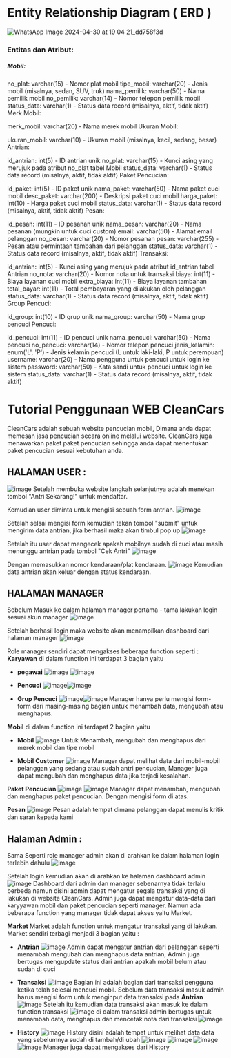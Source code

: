# Entity Relationship Diagram ( ERD )
![WhatsApp Image 2024-04-30 at 19 04 21_dd758f3d](https://github.com/anazantoro/PA-WEB-Zian/assets/119950654/a4e74cfc-17cc-48b9-a9b8-e0c0767d14d6)
### Entitas dan Atribut:

##### Mobil:

no_plat: varchar(15) - Nomor plat mobil
tipe_mobil: varchar(20) - Jenis mobil (misalnya, sedan, SUV, truk)
nama_pemilik: varchar(50) - Nama pemilik mobil
no_pemilik: varchar(14) - Nomor telepon pemilik mobil
status_data: varchar(1) - Status data record (misalnya, aktif, tidak aktif)
Merk Mobil:

merk_mobil: varchar(20) - Nama merek mobil
Ukuran Mobil:

ukuran_mobil: varchar(10) - Ukuran mobil (misalnya, kecil, sedang, besar)
Antrian:

id_antrian: int(5) - ID antrian unik
no_plat: varchar(15) - Kunci asing yang merujuk pada atribut no_plat tabel Mobil
status_data: varchar(1) - Status data record (misalnya, aktif, tidak aktif)
Paket Pencucian:

id_paket: int(5) - ID paket unik
nama_paket: varchar(50) - Nama paket cuci mobil
desc_paket: varchar(200) - Deskripsi paket cuci mobil
harga_paket: int(10) - Harga paket cuci mobil
status_data: varchar(1) - Status data record (misalnya, aktif, tidak aktif)
Pesan:

id_pesan: int(11) - ID pesanan unik
nama_pesan: varchar(20) - Nama pesanan (mungkin untuk cuci custom)
email: varchar(50) - Alamat email pelanggan
no_pesan: varchar(20) - Nomor pesanan
pesan: varchar(255) - Pesan atau permintaan tambahan dari pelanggan
status_data: varchar(1) - Status data record (misalnya, aktif, tidak aktif)
Transaksi:

id_antrian: int(5) - Kunci asing yang merujuk pada atribut id_antrian tabel Antrian
no_nota: varchar(20) - Nomor nota untuk transaksi
biaya: int(11) - Biaya layanan cuci mobil
extra_biaya: int(11) - Biaya layanan tambahan
total_bayar: int(11) - Total pembayaran yang dilakukan oleh pelanggan
status_data: varchar(1) - Status data record (misalnya, aktif, tidak aktif)
Group Pencuci:

id_group: int(10) - ID grup unik
nama_group: varchar(50) - Nama grup pencuci
Pencuci:

id_pencuci: int(11) - ID pencuci unik
nama_pencuci: varchar(50) - Nama pencuci
no_pencuci: varchar(14) - Nomor telepon pencuci
jenis_kelamin: enum('L', 'P') - Jenis kelamin pencuci (L untuk laki-laki, P untuk perempuan)
username: varchar(20) - Nama pengguna untuk pencuci untuk login ke sistem
password: varchar(50) - Kata sandi untuk pencuci untuk login ke sistem
status_data: varchar(1) - Status data record (misalnya, aktif, tidak aktif)

# Tutorial Penggunaan WEB CleanCars
CleanCars adalah sebuah website pencucian mobil, Dimana anda dapat memesan jasa pencucian secara online melalui website.
CleanCars juga menawarkan paket paket pencucian sehingga anda dapat menentukan paket pencucian sesuai kebutuhan anda.

## HALAMAN USER :
![image](https://github.com/B1-kelompok-5/PA-WEB/assets/102432826/2f30ae56-c4cd-4b60-8027-0a3a914f5422)
Setelah membuka website langkah selanjutnya adalah menekan tombol "Antri Sekarang!" untuk mendaftar.

Kemudian user diminta untuk mengisi sebuah form antrian.
![image](https://github.com/B1-kelompok-5/PA-WEB/assets/102432826/9ae7ada6-8b74-4524-8315-06b2247deb1e)

Setelah selsai mengisi form kemudian tekan tombol "submit" untuk mengirim data antrian, jika berhasil maka akan timbul pop up
![image](https://github.com/B1-kelompok-5/PA-WEB/assets/102432826/0c4ce6e2-7167-45f3-99a4-d734d2fd0712)

Setelah itu user dapat mengecek apakah mobilnya sudah di cuci atau masih menunggu antrian pada tombol "Cek Antri"
![image](https://github.com/B1-kelompok-5/PA-WEB/assets/102432826/2f30ae56-c4cd-4b60-8027-0a3a914f5422)

Dengan memasukkan nomor kendaraan/plat kendaraan.
![image](https://github.com/B1-kelompok-5/PA-WEB/assets/102432826/e0d78399-3af0-467e-82fb-f9ae4e99be48)
Kemudian data antrian akan keluar dengan status kendaraan.

## HALAMAN MANAGER
Sebelum Masuk ke dalam halaman manager pertama - tama lakukan login sesuai akun manager
![image](https://github.com/Bay1510/PA-WEB-Bayu/assets/102432826/e8d8c2e4-1c77-463a-a8ac-c09ba78b4942)

Setelah berhasil login maka website akan menampilkan dashboard dari halaman manager
![image](https://github.com/Bay1510/PA-WEB-Bayu/assets/102432826/1f2ed9e0-7eab-4468-9844-09c6caf56ffd)

Role manager sendiri dapat mengakses beberapa function seperti :
**Karyawan** di dalam function ini terdapat 3 bagian yaitu 
- **pegawai** ![image](https://github.com/Bay1510/PA-WEB-Bayu/assets/102432826/e59fb082-9599-4860-a809-9e6dd943ddcc) ![image](https://github.com/Bay1510/PA-WEB-Bayu/assets/102432826/30c0c694-5aee-46b5-9477-43dbf338f537)

- **Pencuci** ![image](https://github.com/Bay1510/PA-WEB-Bayu/assets/102432826/5f2462c3-430e-4bdc-b6a7-871d3423cb26)![image](https://github.com/Bay1510/PA-WEB-Bayu/assets/102432826/93ab3c08-a6fe-4b59-90c2-6885fa07f1d6)

- **Grup Pencuci** ![image](https://github.com/Bay1510/PA-WEB-Bayu/assets/102432826/8a60bfc3-4cbe-4276-b824-09a168fb39fd)![image](https://github.com/Bay1510/PA-WEB-Bayu/assets/102432826/66f3e337-53ff-4a3a-8d9a-2d04950659ef) 
Manager hanya perlu mengisi form-form dari masing-masing bagian untuk menambah data, mengubah atau menghapus.

**Mobil** di dalam function ini terdapat 2 bagian yaitu 
- **Mobil** ![image](https://github.com/Bay1510/PA-WEB-Bayu/assets/102432826/56a8f0f7-3fe0-4b64-8ba4-40bc55eac1b4) Untuk Menambah, mengubah dan menghapus dari merek mobil dan tipe mobil

- **Mobil Customer** ![image](https://github.com/Bay1510/PA-WEB-Bayu/assets/102432826/783ab3e6-9a33-43c6-a3cb-e5d1102d95d7) Manager dapat melihat data dari mobil-mobil pelanggan yang sedang atau sudah antri pencucian, Manager juga dapat mengubah dan menghapus data jika terjadi kesalahan.

**Paket Pencucian**
![image](https://github.com/Bay1510/PA-WEB-Bayu/assets/102432826/597d8e38-9fe2-499d-a468-7401bdc3a670)
![image](https://github.com/Bay1510/PA-WEB-Bayu/assets/102432826/a3d9cd3f-aa8a-478f-a417-f2fae3a5be92)
Manager dapat menambah, mengubah dan menghapus paket pencucian. Dengan mengisi form di atas.

**Pesan**
![image](https://github.com/Bay1510/PA-WEB-Bayu/assets/102432826/4cde1189-1103-4784-9386-bc735cdd3455)
Pesan adalah tempat dimana pelanggan dapat menulis kritik dan saran kepada kami

## Halaman Admin :
Sama Seperti role manager admin akan di arahkan ke dalam halaman login terlebih dahulu
![image](https://github.com/Bay1510/PA-WEB-Bayu/assets/102432826/b8883a18-af12-4fae-8cc1-58c41a7011fe)

Setelah login kemudian akan di arahkan ke halaman dashboard admin
![image](https://github.com/Bay1510/PA-WEB-Bayu/assets/102432826/2fb20eb2-9e8d-40f4-9427-c3018bce0a7c)
Dashboard dari admin dan manager sebenarnya tidak terlalu berbeda namun disini admin dapat mengatur segala transaksi yang di lakukan di website CleanCars. Admin juga dapat mengatur data-data dari karyyawan mobil dan paket pencucian seperti manager. Namun ada beberapa function yang manager tidak dapat akses yaitu Market.

**Market**
Market adalah function untuk mengatur transaksi yang di lakukan. Market sendiri terbagi menjadi 3 bagian yaitu :
- **Antrian** ![image](https://github.com/Bay1510/PA-WEB-Bayu/assets/102432826/ea7fbbc3-89f2-4697-969a-1e28231df6fa) Admin dapat mengatur antrian dari pelanggan seperti menambah mengubah dan menghapus data antrian, Admin juga bertugas mengupdate status dari antrian apakah mobil belum atau sudah di cuci

- **Transaksi** ![image](https://github.com/Bay1510/PA-WEB-Bayu/assets/102432826/eb22123b-e3a5-4dec-9a20-94c69618d3ef) Bagian ini adalah bagian dari transaksi pengguna ketika telah selesai mencuci mobil. Sebelum data transaksi masuk admin harus mengisi form untuk menginput data transaksi pada **Antrian** ![image](https://github.com/Bay1510/PA-WEB-Bayu/assets/102432826/be0d1219-893e-4e6c-9fd1-7e4a592b9244)
Setelah itu kemudian data transaksi akan masuk ke dalam function transaksi ![image](https://github.com/Bay1510/PA-WEB-Bayu/assets/102432826/f52bca78-0943-4bdc-99e5-ded52e7aeae6) di dalam transaksi admin bertugas untuk menambah data, menghapus dan mencetak nota dari transaksi ![image](https://github.com/Bay1510/PA-WEB-Bayu/assets/102432826/f376bd8b-0d5e-4f9c-8142-0059fc005a4d)

- **History** 
![image](https://github.com/Bay1510/PA-WEB-Bayu/assets/102432826/5ef97063-4949-410a-8f4c-e872bbe26d7d)
History disini adalah tempat untuk melihat data data yang sebelumnya sudah di tambah/di ubah
![image](https://github.com/Bay1510/PA-WEB-Bayu/assets/102432826/fc4383c4-55e4-4000-889f-2ff378938ce9)
![image](https://github.com/Bay1510/PA-WEB-Bayu/assets/102432826/cc13e252-4a2a-417f-8519-51a016d6a335)
![image](https://github.com/Bay1510/PA-WEB-Bayu/assets/102432826/23c1d8be-2edf-40d3-8ecb-6caa44d45320)
![image](https://github.com/Bay1510/PA-WEB-Bayu/assets/102432826/a8e90377-8d37-4cac-8bdf-83ee1f4424b0)
Manager juga dapat mengakses dari History

